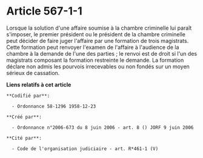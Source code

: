 # Article 567-1-1

Lorsque la solution d'une affaire soumise à la chambre criminelle lui paraît s'imposer, le premier président ou le président
de la chambre criminelle peut décider de faire juger l'affaire par une formation de trois magistrats. Cette formation peut
renvoyer l'examen de l'affaire à l'audience de la chambre à la demande de l'une des parties ; le renvoi est de droit si l'un
des magistrats composant la formation restreinte le demande. La formation déclare non admis les pourvois irrecevables ou non
fondés sur un moyen sérieux de cassation.

**Liens relatifs à cet article**

	**Codifié par**:

	  - Ordonnance 58-1296 1958-12-23

	**Créé par**:

	  - Ordonnance n°2006-673 du 8 juin 2006 - art. 8 () JORF 9 juin 2006

	**Cité par**:

	  - Code de l'organisation judiciaire - art. R*461-1 (V)
